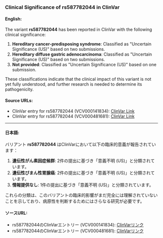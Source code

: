 ### Clinical Significance of rs587782044 in ClinVar

#### English:
The variant **rs587782044** has been reported in ClinVar with the following clinical significance:
1. **Hereditary cancer-predisposing syndrome**: Classified as "Uncertain Significance (US)" based on two submissions.
2. **Hereditary diffuse gastric adenocarcinoma**: Classified as "Uncertain Significance (US)" based on two submissions.
3. **Not provided**: Classified as "Uncertain Significance (US)" based on one submission.

These classifications indicate that the clinical impact of this variant is not yet fully understood, and further research is needed to determine its pathogenicity.

#### Source URLs:
- ClinVar entry for rs587782044 (VCV000141834): [ClinVar Link](https://www.ncbi.nlm.nih.gov/clinvar/variation/141834)
- ClinVar entry for rs587782044 (VCV000481681): [ClinVar Link](https://www.ncbi.nlm.nih.gov/clinvar/variation/481681)

---

#### 日本語:
バリアント **rs587782044** はClinVarにおいて以下の臨床的意義が報告されています：
1. **遺伝性がん素因症候群**: 2件の提出に基づき「意義不明 (US)」と分類されています。
2. **遺伝性びまん性胃腺癌**: 2件の提出に基づき「意義不明 (US)」と分類されています。
3. **情報提供なし**: 1件の提出に基づき「意義不明 (US)」と分類されています。

これらの分類は、このバリアントの臨床的影響がまだ完全には理解されていないことを示しており、病原性を判断するためにはさらなる研究が必要です。

#### ソースURL:
- rs587782044のClinVarエントリー (VCV000141834): [ClinVarリンク](https://www.ncbi.nlm.nih.gov/clinvar/variation/141834)
- rs587782044のClinVarエントリー (VCV000481681): [ClinVarリンク](https://www.ncbi.nlm.nih.gov/clinvar/variation/481681)